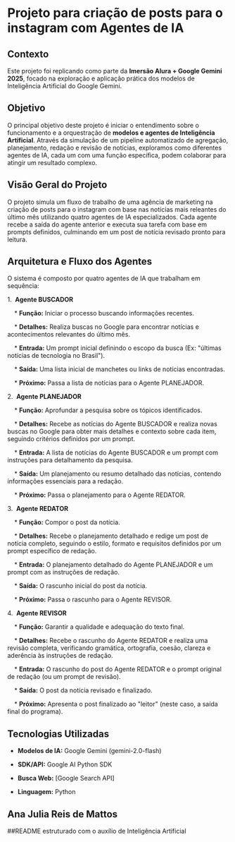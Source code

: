 # Projeto para criação de posts para o instagram com Agentes de IA

## Contexto

Este projeto foi replicando como parte da **Imersão Alura + Google Gemini 2025**, focado na exploração e aplicação prática dos modelos de Inteligência Artificial do Google Gemini.


## Objetivo

O principal objetivo deste projeto é iniciar o entendimento sobre o funcionamento e a orquestração de **modelos e agentes de Inteligência Artificial**. Através da simulação de um pipeline automatizado de agregação, planejamento, redação e revisão de notícias, exploramos como diferentes agentes de IA, cada um com uma função específica, podem colaborar para atingir um resultado complexo.


## Visão Geral do Projeto

O projeto simula um fluxo de trabalho de uma agência de marketing na criação de posts para o instagram com base nas notícias mais releantes do último mês utilizando quatro agentes de IA especializados. Cada agente recebe a saída do agente anterior e executa sua tarefa com base em prompts definidos, culminando em um post de notícia revisado pronto para leitura.


## Arquitetura e Fluxo dos Agentes

O sistema é composto por quatro agentes de IA que trabalham em sequência:


1.  **Agente BUSCADOR**

    * **Função:** Iniciar o processo buscando informações recentes.

    * **Detalhes:** Realiza buscas no Google para encontrar notícias e acontecimentos relevantes do último mês.

    * **Entrada:** Um prompt inicial definindo o escopo da busca (Ex: "últimas notícias de tecnologia no Brasil").

    * **Saída:** Uma lista inicial de manchetes ou links de notícias encontradas.

    * **Próximo:** Passa a lista de notícias para o Agente PLANEJADOR.



2.  **Agente PLANEJADOR**

    * **Função:** Aprofundar a pesquisa sobre os tópicos identificados.

    * **Detalhes:** Recebe as notícias do Agente BUSCADOR e realiza novas buscas no Google para obter mais detalhes e contexto sobre cada item, seguindo critérios definidos por um prompt.

    * **Entrada:** A lista de notícias do Agente BUSCADOR e um prompt com instruções para detalhamento da pesquisa.

    * **Saída:** Um planejamento ou resumo detalhado das notícias, contendo informações essenciais para a redação.

    * **Próximo:** Passa o planejamento para o Agente REDATOR.


3.  **Agente REDATOR**

    * **Função:** Compor o post da notícia.

    * **Detalhes:** Recebe o planejamento detalhado e redige um post de notícia completo, seguindo o estilo, formato e requisitos definidos por um prompt específico de redação.

    * **Entrada:** O planejamento detalhado do Agente PLANEJADOR e um prompt com as instruções de redação.

    * **Saída:** O rascunho inicial do post da notícia.

    * **Próximo:** Passa o rascunho para o Agente REVISOR.


4.  **Agente REVISOR**

    * **Função:** Garantir a qualidade e adequação do texto final.

    * **Detalhes:** Recebe o rascunho do Agente REDATOR e realiza uma revisão completa, verificando gramática, ortografia, coesão, clareza e aderência às instruções de redação.

    * **Entrada:** O rascunho do post do Agente REDATOR e o prompt original de redação (ou um prompt de revisão).

    * **Saída:** O post da notícia revisado e finalizado.

    * **Próximo:** Apresenta o post finalizado ao "leitor" (neste caso, a saída final do programa).


## Tecnologias Utilizadas


* **Modelos de IA:** Google Gemini (gemini-2.0-flash)

* **SDK/API:** Google AI Python SDK

* **Busca Web:** [Google Search API]

* **Linguagem:** Python

## Ana Julia Reis de Mattos

##README estruturado com o auxílio de Inteligência Artificial

